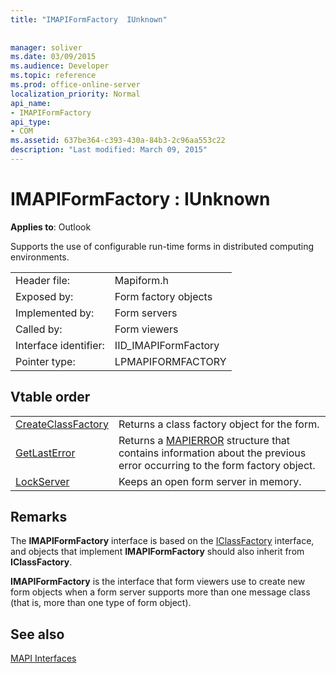 ```yaml
---
title: "IMAPIFormFactory  IUnknown"
 
 
manager: soliver
ms.date: 03/09/2015
ms.audience: Developer
ms.topic: reference
ms.prod: office-online-server
localization_priority: Normal
api_name:
- IMAPIFormFactory
api_type:
- COM
ms.assetid: 637be364-c393-430a-84b3-2c96aa553c22
description: "Last modified: March 09, 2015"
---
```


# IMAPIFormFactory : IUnknown

  
  
**Applies to**: Outlook 
  
Supports the use of configurable run-time forms in distributed computing environments. 
  
|||
|:-----|:-----|
|Header file:  <br/> |Mapiform.h  <br/> |
|Exposed by:  <br/> |Form factory objects  <br/> |
|Implemented by:  <br/> |Form servers  <br/> |
|Called by:  <br/> |Form viewers  <br/> |
|Interface identifier:  <br/> |IID_IMAPIFormFactory  <br/> |
|Pointer type:  <br/> |LPMAPIFORMFACTORY  <br/> |
   
## Vtable order

|||
|:-----|:-----|
|[CreateClassFactory](imapiformfactory-createclassfactory.md) <br/> |Returns a class factory object for the form.  <br/> |
|[GetLastError](imapiformfactory-getlasterror.md) <br/> |Returns a [MAPIERROR](mapierror.md) structure that contains information about the previous error occurring to the form factory object.  <br/> |
|[LockServer](imapiformfactory-lockserver.md) <br/> |Keeps an open form server in memory.  <br/> |
   
## Remarks

The **IMAPIFormFactory** interface is based on the [IClassFactory](http://msdn.microsoft.com/en-us/library/ms694364%28VS.85%29.aspx) interface, and objects that implement **IMAPIFormFactory** should also inherit from **IClassFactory**.
  
 **IMAPIFormFactory** is the interface that form viewers use to create new form objects when a form server supports more than one message class (that is, more than one type of form object). 
  
## See also



[MAPI Interfaces](mapi-interfaces.md)

